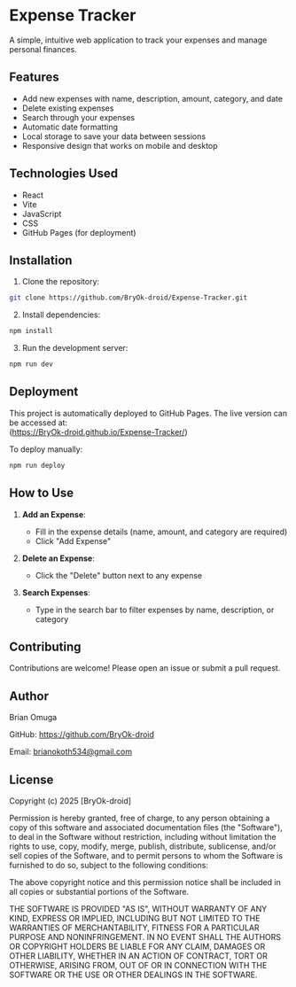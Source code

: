 # Expense Tracker

A simple, intuitive web application to track your expenses and manage personal finances.

## Features

- Add new expenses with name, description, amount, category, and date
- Delete existing expenses
- Search through your expenses
- Automatic date formatting
- Local storage to save your data between sessions
- Responsive design that works on mobile and desktop

## Technologies Used

- React
- Vite
- JavaScript
- CSS
- GitHub Pages (for deployment)

## Installation

1. Clone the repository:
```bash
git clone https://github.com/BryOk-droid/Expense-Tracker.git
```

2. Install dependencies:
```bash
npm install
```

3. Run the development server:
```bash
npm run dev
```

## Deployment

This project is automatically deployed to GitHub Pages. The live version can be accessed at:  
(https://BryOk-droid.github.io/Expense-Tracker/)

To deploy manually:
```bash
npm run deploy
```

## How to Use

1. **Add an Expense**:
   - Fill in the expense details (name, amount, and category are required)
   - Click "Add Expense"

2. **Delete an Expense**:
   - Click the "Delete" button next to any expense

3. **Search Expenses**:
   - Type in the search bar to filter expenses by name, description, or category


## Contributing

Contributions are welcome! Please open an issue or submit a pull request.

## Author
Brian Omuga

GitHub: https://github.com/BryOk-droid

Email: brianokoth534@gmail.com
## License

Copyright (c) 2025 [BryOk-droid]

Permission is hereby granted, free of charge, to any person obtaining a copy
of this software and associated documentation files (the "Software"), to deal
in the Software without restriction, including without limitation the rights
to use, copy, modify, merge, publish, distribute, sublicense, and/or sell
copies of the Software, and to permit persons to whom the Software is
furnished to do so, subject to the following conditions:

The above copyright notice and this permission notice shall be included in all
copies or substantial portions of the Software.

THE SOFTWARE IS PROVIDED "AS IS", WITHOUT WARRANTY OF ANY KIND, EXPRESS OR
IMPLIED, INCLUDING BUT NOT LIMITED TO THE WARRANTIES OF MERCHANTABILITY,
FITNESS FOR A PARTICULAR PURPOSE AND NONINFRINGEMENT. IN NO EVENT SHALL THE
AUTHORS OR COPYRIGHT HOLDERS BE LIABLE FOR ANY CLAIM, DAMAGES OR OTHER
LIABILITY, WHETHER IN AN ACTION OF CONTRACT, TORT OR OTHERWISE, ARISING FROM,
OUT OF OR IN CONNECTION WITH THE SOFTWARE OR THE USE OR OTHER DEALINGS IN THE
SOFTWARE.

